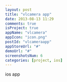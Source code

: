 ```yaml
---
layout: post
title: "vlcamera app"
date: 2013-08-13 11:29
comments: true
isProject: true
appName: "vlcamera"
appIcon: "icon.png"
postId: "vlcameraapp"
appStoreUrl: "#"
demoUrl: "#"
screenshotsNum: 6
categories: [project, ios]
---
```


ios app

